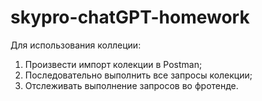 # skypro-chatGPT-homework

Для использования коллеции:
1. Произвести импорт колекции в Postman;
2. Последовательно выполнить все запросы колекции;
3. Отслеживать выполнение запросов во фротенде.
